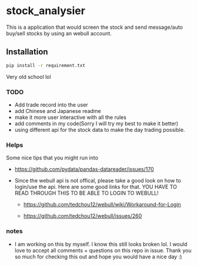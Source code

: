 # stock_analysier

This is a application that would screen the stock and send message/auto buy/sell stocks by using an webull account. 

## Installation 

```bash
pip install -r requirement.txt
```
Very old school lol

### TODO
* Add trade record into the user
* add Chinese and Japanese readme
* make it more user interactive with all the rules
* add comments in my code(Sorry I will try my best to make it better)
* using different api for the stock data to make the day trading possible.


### Helps

Some nice tips that you might run into

* https://github.com/pydata/pandas-datareader/issues/170

* Since the webull api is not offical, please take a good look on how to login/use the api. Here are some good links for that. YOU HAVE TO READ THROUGH THIS TO BE ABLE TO LOGIN TO WEBULL!
    * https://github.com/tedchou12/webull/wiki/Workaround-for-Login

    * https://github.com/tedchou12/webull/issues/260

### notes

* I am working on this by myself. I know this still looks broken lol. I would love to accept all comments + questions on this repo in issue. Thank you so much for checking this out and hope you would have a nice day :)